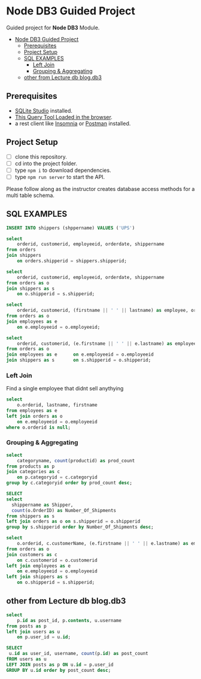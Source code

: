 # Node DB3 Guided Project

Guided project for **Node DB3** Module.

- [Node DB3 Guided Project](#node-db3-guided-project)
  - [Prerequisites](#prerequisites)
  - [Project Setup](#project-setup)
  - [SQL EXAMPLES](#sql-examples)
    - [Left Join](#left-join)
    - [Grouping & Aggregating](#grouping--aggregating)
  - [other from Lecture db blog.db3](#other-from-lecture-db-blogdb3)

## Prerequisites

- [SQLite Studio](https://sqlitestudio.pl/index.rvt?act=download) installed.
- [This Query Tool Loaded in the browser](https://www.w3schools.com/Sql/tryit.asp?filename=trysql_select_top).
- a rest client like [Insomnia](https://insomnia.rest/download/) or [Postman](https://www.getpostman.com/downloads/) installed.

## Project Setup

- [ ] clone this repository.
- [ ] cd into the project folder.
- [ ] type `npm i` to download dependencies.
- [ ] type `npm run server` to start the API.

Please follow along as the instructor creates database access methods for a multi table schema.

## SQL EXAMPLES

```sql
INSERT INTO shippers (shppername) VALUES ('UPS')
```

```sql
select
	orderid, customerid, employeeid, orderdate, shippername
from orders
join shippers
	on orders.shipperid = shippers.shipperid;
```
```sql
select
	orderid, customerid, employeeid, orderdate, shippername
from orders as o
join shippers as s
	on o.shipperid = s.shipperid;
```

```sql
select
	orderid, customerid, (firstname || ' ' || lastname) as employee, orderdate, shipperid
from orders as o
join employees as e
	on e.employeeid = o.employeeid;
```

```sql
select
	orderid, customerid, (e.firstname || ' ' || e.lastname) as employee, orderdate, shippername
from orders as o
join employees as e      on e.employeeid = o.employeeid
join shippers as s       on s.shipperid = o.shipperid;
```

### Left Join
Find a single employee that didnt sell anythying
```sql
select
	o.orderid, lastname, firstname
from employees as e
left join orders as o
	on e.employeeid = o.employeeid
where o.orderid is null;
```
### Grouping & Aggregating
```sql
select
	categoryname, count(productid) as prod_count
from products as p
join categories as c
	on p.categoryid = c.categoryid
group by c.categoryid order by prod_count desc;
```

```sql
SELECT
select 
  shippername as Shipper,
  count(o.OrderID) as Number_Of_Shipments
from shippers as s
left join orders as o on s.shipperid = o.shipperid
group by s.shipperid order by Number_Of_Shipments desc;
```
```sql
select
	o.orderid, c.customerName, (e.firstname || ' ' || e.lastname) as employee, o.orderdate, s.shippername
from orders as o
join customers as c
	on c.customerid = o.customerid
left join employees as e
	on e.employeeid = o.employeeid
left join shippers as s
	on o.shipperid = s.shipperid;
```

## other from Lecture db blog.db3
```sql
select
    p.id as post_id, p.contents, u.username
from posts as p
left join users as u
    on p.user_id = u.id;
```

```sql
SELECT 
 u.id as user_id, username, count(p.id) as post_count
fROM users as u
LEFT JOIN posts as p ON u.id = p.user_id 
GROUP BY u.id order by post_count desc;

```


```sql

```


```sql

```


```sql

```